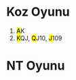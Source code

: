 # Koz Oyunu
1. <mark>A</mark>K
2. <mark>K</mark>QJ, <mark>Q</mark>J10, <mark>J</mark>109
 
# NT Oyunu
